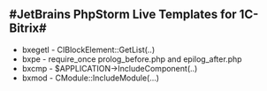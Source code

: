 #JetBrains PhpStorm Live Templates for 1C-Bitrix#
-----
* bxegetl - CIBlockElement::GetList(..)
* bxpe - require_once prolog_before.php and epilog_after.php
* bxcmp - $APPLICATION->IncludeComponent(..)
* bxmod - CModule::IncludeModule(...)